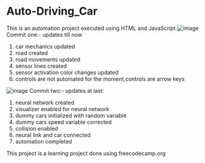 # Auto-Driving_Car
This is an automation project executed using HTML and JavaScript
![image](https://user-images.githubusercontent.com/100307354/191329771-4303270a-ebc7-445a-8b80-d020f0882767.png)
Commit one:-
updates till now
1. car mechanics updated
2. road created
3. road movements updated 
4. sensor lines created
5. sensor activation color changes updated
6. controls are not automated for the moment,controls are arrow keys


![image](https://user-images.githubusercontent.com/100307354/191492890-367176d1-6b26-4e6e-880a-53642e530ced.png)
Commit two:-
updates at last:
1. neural network created
2. visualizer enabled for neural network
3. dummy cars initialized with random variable
4. dummy cars speed variable corrected
5. collision enabled 
6. neural link and car connected
7. automation completed 


This project is a learning project done using freecodecamp.org
